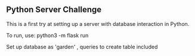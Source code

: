 ## Python Server Challenge

This is a first try at setting up a server with database interaction in Python.

To run, use:
    python3 -m flask run

Set up database as 'garden' , queries to create table included
